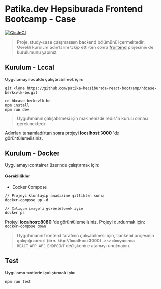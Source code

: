 # Patika.dev Hepsiburada Frontend Bootcamp - Case

[![CircleCI](https://circleci.com/gh/patika-hepsiburada-react-bootcamp/hbcase-berkcvlk-be/tree/main.svg?style=svg&circle-token=8667b99e8bdcfe906e471a2faea0e0959a7b6576)](https://circleci.com/gh/patika-hepsiburada-react-bootcamp/hbcase-berkcvlk-be/tree/main)

> Proje, study-case çalışmasının backend bölümünü içermektedir. Gerekli kurulum adımlarını takip ettikten sonra [frontend](https://github.com/patika-hepsiburada-react-bootcamp/hbcase-berkcvlk-fe) projesinin de kurulumunu yapınız.

## Kurulum - Local

Uygulamayı localde çalıştırabilmek için:

```
git clone https://github.com/patika-hepsiburada-react-bootcamp/hbcase-berkcvlk-be.git

cd hbcase-berkcvlk-be
npm install
npm run dev
```

> Uygulamanın çalışabilmesi için makinenizde redis'in kurulu olması gerekmektedir.

Adımları tamamladıktan sonra projeyi <b>localhost:3000</b> 'de görüntülemelisiniz.

## Kurulum - Docker

Uygulamayı container üzerinde çalıştırmak için:

#### Gereklilikler

- Docker Compose

```
// Projeyi klonlayıp anadizine gittikten sonra
docker-compose up -d

// Çalışan image'i görüntülemek için
docker ps
```

Projeyi <b>localhost:8080</b> 'de görüntülemelisiniz.
Projeyi durdurmak için: `docker-compose down`

> Uygulamanın frontend tarafının çalışabilmesi için, backend projesinin çalıştığı adresi (örn. http://localhost:3000) `.env` dosyasında `REACT_APP_API_ENDPOINT` değişkenine atamayı unutmayın.

## Test

Uygulama testlerini çalıştırmak için:

```
npm run test
```
